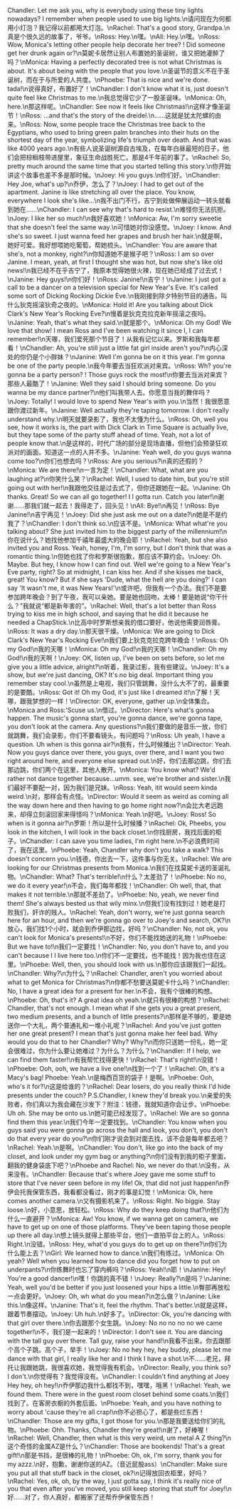 Chandler: Let me ask you, why is everybody using these tiny lights nowadays? I remember when people used to use big lights.\n请问现在为何都用小灯泡？我记得以前都用大灯泡。\nRachel: That's a good story, Grandpa.\n真是个很久远的故事了，爷爷。\nRoss: Hey.\n嘿。\nAll: Hey.\n嘿。\nRoss: Wow, Monica's letting other people help decorate her tree? ! Did someone get her drunk again or?\n莫妮卡居然让别人布置她的圣诞树，谁又把她灌醉了吗？\nMonica: Having a perfectly decorated tree is not what Christmas is about. It's about being with the people that you love.\n圣诞节的意义不在于圣诞树，而在于与所爱的人共度。\nPhoebe: That is nice and we're done. tada!\n说得真好，布置好了！\nChandler: I don't know what it is, just doesn't quite feel like Christmas to me.\n我总觉得它少了一股圣诞味。\nMonica: Oh, here.\n那这样呢。\nChandler: See now it feels like Christmas!\n这样才像圣诞节！\nRoss: …and that's the story of the dreidel.\n……这就是犹太陀螺的由来。\nRoss: Now, some people trace the Christmas tree back to the Egyptians, who used to bring green palm branches into their huts on the shortest day of the year, symbolizing life's triumph over death. And that was like 4000 years ago.\n有些人说圣诞树源自古埃及，在每年白昼最短的日子，他们会把棕榈枝带进屋里，象征生命战胜死亡。那是4千年前的事了。\nRachel: So, pretty much around the same time that you started telling this story.\n你开始讲这个故事也差不多是那时候。\nJoey: Hi you guys.\n你们好。\nChandler: Hey Joe, what's up?\n乔伊，怎么了？\nJoey: I had to get out of the apartment. Janine is like stretching all over the place. You know, everywhere I look she's like...\n我不出门不行，吉宁到处做伸展运动一转头就看到她在……\nChandler: I can see why that's hard to resist.\n难怪你无法抗拒。\nJoey: I like her so much!\n我好喜欢她！\nMonica: Aw, I'm sorry sweetie that she doesn't feel the same way.\n可惜她对你没感觉。\nJoey: I know. And she's so sweet. I just wanna feed her grapes and brush her hair.\n就是啊，她好可爱。我好想喂她吃葡萄，帮她梳头。\nChandler: You are aware that she's, not a monkey, right?\n你知道她不是猴子吧？\nRoss: I am so over Janine. I mean, yeah, at first I thought she was hot, but now she's like old news!\n我已经不在乎吉宁了，我原本觉得她很火辣，现在她已经成了过去式！\nJanine: Hey guys!\n你们好！\nRoss: Janine!\n吉宁！\nJanine: I just got a call to be a dancer on a television special for New Year's Eve. It's called some sort of Dicking Rocking Dickie Eve.\n我刚接到除夕特别节目的通告。叫什么狄克摇滚狄奇之夜的。\nMonica: Hold it! Are you talking about Dick Clark's New Year's Rocking Eve?\n慢着是狄克克拉克新年摇滚之夜吗。\nJanine: Yeah, that's what they said.\n就是那个。\nMonica: Oh my God! We love that show! I mean Ross and I've been watching it since I, I can remember!\n天哪，我们爱死那个节目了！从我有记忆以来。罗斯和我每年都看！\nChandler: Ah, you're still just a little fat girl inside aren't you?\n内心深处的你仍是个小胖妹？\nJanine: Well I'm gonna be on it this year. I'm gonna be one of the party people.\n我今年要去当狂欢派对来宾。\nRoss: Wh? you're gonna be a party person? ! Those guys rock the most!\n你要去当派对来宾？那些人最酷了！\nJanine: Well they said I should bring someone. Do you wanna be my dance partner?\n他们叫我带人去。你愿意当我的舞伴吗？\nJoey: Totally! I would love to spend New Year's with you.\n当然！我很愿意跟你渡过新年。\nJanine: Well actually they're taping tomorrow. I don't really understand why.\n明天就要录影了，我也不太懂为什么。\nRoss: Oh, well you see, how it works is, the part with Dick Clark in Time Square is actually live, but they tape some of the party stuff ahead of time. Yeah, not a lot of people know that.\n是这样的，时代广场的部分是现场直播，但他们会预录狂欢派对的画面。知道这一点的人并不多。\nJanine: Yeah well, do you guys wanna come too?\n你们也想去吗？\nRoss: Are you serious?\n真的还假的？\nMonica: We are there!\n一言为定！\nChandler: What, what are you laughing at?\n你笑什么笑？\nRachel: Well, I used to date him, but you're still going out with her!\n我跟他交往是过去式了，但你还跟她在一起。\nJanine: Oh thanks. Great! So we can all go together! I I gotta run. Catch you later!\n谢谢……那我们就一起去！我得走了，回头见！\nAll: Bye!\n再见！\nRoss: Bye Janine!\n吉宁再见！\nJoey: Did she just ask me out on a date?\n她是不是约我了？\nChandler: I don't think so.\n应该不是。\nMonica: What what're you talking about? She just invited him to the biggest party of the millennium!\n你在说什么？她找他参加千禧年最盛大的晚会耶！\nRachel: Yeah, but she also invited you and Ross. Yeah, honey, I'm, I'm sorry, but I don't think that was a romantic thing.\n但她也找了你和罗斯很抱歉，那应该不算约会。\nJoey: Oh. Maybe. But hey, I know how I can find out. Well we're going to a New Year's Eve party, right? So at midnight, I can kiss her. And if she kisses me back, great! You know? But if she says 'Dude, what the hell are you doing?' I can say 'It wasn't me, it was New Years!'\n或许吧，但我有一个办法。我们不是要参加跨年晚会？到了午夜，我可以亲她。要是她也回吻，太棒！要是她说“你干什么？”我就说“都是新年害的”。\nRachel: Well, that's a lot better than Ross trying to kiss me in high school, and saying that he did it because he needed a ChapStick.\n比高中时罗斯想亲我的借口要好，他说他需要润唇膏。\nRoss: It was a dry day.\n那天很干燥。\nMonica: We are going to Dick Clark's New Year's Rocking Eve!\n我们要上狄克克拉克跨年晚会！\nRoss: Oh my God!\n我的天哪！\nMonica: Oh my God!\n我的天哪！\nChandler: Oh my God!\n我的天啊！\nJoey: OK, listen up, I've been on sets before, so let me give you a little advice, alright?\n听着，我录过影，我有些建议。\nJoey: It's a show, but we're just dancing, OK? It's no big deal. Important thing you remember stay cool.\n虽然是上电视，我们只管跳舞，没什么大不了的，最重要的是要酷。\nRoss: Got it! Oh my God, it's just like I dreamed it!\n了解！天哪，跟我梦想的一样！\nDirector: OK, everyone, gather up.\n全体集合。\nMonica and Ross:'Scuse us.\n借过。\nDirector: Here's what's gonna happen. The music's gonna start, you're gonna dance, we're gonna tape, you don't look at the camera. Any questions?\n我们要做的是音乐一放，你们就跳舞，我们会录影，你们不要看镜头，有问题吗？\nRoss: Uh yeah, I have a question. Uh when is this gonna air?\n我有，什么时候播出？\nDirector: Yeah. Now you guys dance over there, you guys, over there, and I want you two right around here, and everyone else spread out.\n好，你们去那边跳，你们去那边跳，你们两个在这里，其他人散开。\nMonica: You know what? We'd rather not dance together because…umm. see, we're brother and sister.\n我们最好不要配一对，因为我们是兄妹。\nRoss: Yeah, itit would seem kinda weird.\n对，那样会有点怪。\nDirector: Would it seem as weird as coming all the way down here and then having to go home right now?\n会比大老远跑来，却得立刻滚回家来得怪吗？\nMonica: Yeah.\n好吧。\nJoey: Ross! So when is it gonna air?\n罗斯！所以是什么时候播？\nRachel: Ok, Pheebs, you look in the kitchen, I will look in the back closet.\n你找厨房，我找后面的柜子。\nChandler: I can save you time ladies, I'm right here.\n不必浪费时间了，我在这里。\nPhoebe: Yeah, Chandler why don't you take a walk? This doesn't concern you.\n钱德，你出去一下，这件事与你无关。\nRachel: We are looking for our Christmas presents from Monica.\n我们在找莫妮卡送的圣诞礼物。\nChandler: What? That's terrible!\n什么？太差劲了！\nPhoebe: No no, we do it every year!\n不会，我们每年都找！\nChandler: Oh well, that, that makes it not terrible.\n那就不差劲了。\nPhoebe: No, yeah, we never find them! She's always bested us that wily minx.\n但我们没有找到过！她老是打败我们，奸诈的贱人。\nRachel: Yeah, don't worry, we're just gonna search here for an hour, and then we're gonna go over to Joey's and search, OK?\n放心，我们找1个小时，就会到乔伊那边找，好吗？\nChandler: No, not ok, you can't look for Monica's presents!\n不好，你们不能找她送的礼物！\nPhoebe: But we have to!\n我们一定要找！\nChandler: No, you don't have to, and you can't because I I live here too.\n你们不一定要找，也不能找！因为我也住在这里。\nPhoebe: Well, then, you should look with us.\n那你应该跟我们一起找。\nChandler: Why?\n为什么？\nRachel: Chandler, aren't you worried about what to get Monica for Christmas?\n你都不愁要送莫妮卡什么吗？\nChandler: No, I have a great idea for a present for her.\n不会，我有个很棒的构想。\nPhoebe: Oh, that's it? A great idea oh yeah.\n就只有很棒的构想？\nRachel: Chandler, that's not enough. I mean what if she gets you a great present, two medium presents, and a bunch of little presents?\n那样是不够的，要是她送你一个大礼，两个普通礼和一堆小礼呢？\nRachel: And you've just gotten her one great present? I mean that's just gonna make her feel bad. Why would you do that to her Chandler? Why? Why?\n而你只送她一份礼，她一定会很难过，你为什么要让她难过？为什么？为什么？\nChandler: If I help, we can find them faster!\n有我帮忙找得更快！\nRachel: That's right!\n没错！\nPhoebe: Ooh, ooh, we have a live one!\n找到一个了！\nRachel: Oh, it's a Macy's bag! Phoebe: Yeah.\n是梅西百货的袋子！是啊。\nPhoebe: Ooh, who's it for?\n这是给谁的？\nRachel: Dear losers, do you really think I'd hide presents under the couch? P.S.Chandler, I knew they'd break you.\n亲爱的失败者，你们真以为我会藏在沙发下？附注：钱德，我就知道你会让步。\nPhoebe: Uh oh. She may be onto us.\n她可能已经发现了。\nRachel: We are so gonna find them this year.\n我们今年一定要找到。\nChandler: You know when you guys said you were gonna go across the hall and look, you don't, you don't do that every year do you?\n你们刚才说会到对面去找，该不会是每年都去吧？\nRachel: Yeah.\n是啊。\nChandler: You don't, like go into the back of my closet, and look under my gym bag or anything?\n你们没有到我的柜子里面，翻我的健身袋底下吧？\nPhoebe and Rachel: No, we never do that.\n没有，从来没有。\nChandler: Because that's where Joey gave me some stuff to store that I've never seen before in my life! Ok, that did not just happen!\n乔伊会托我保管东西，我看都没看过，刚才的事是幻觉！\nMonica: Ok, here comes another camera.\n又有摄影机来了。\nRoss: Right. No biggie. Stay loose.\n好，小意思，放轻松。\nRoss: Why do they keep doing that?\n他们为什么一直避开？\nMonica: Aw! You know, if we wanna get on camera, we have to get up on one of those platforms. They've been taping those people up there all day.\n想上镜头就得上那些平台，他们一直拍平台上的人。\nRoss: Right.\n没错。\nRoss: Hey, what'd you guys do to get up on there?\n你们为什么能上去？\nGirl: We learned how to dance.\n我们有练过。\nMonica: Oh yeah? Well when you learned how to dance did you forget how to put on underpants?\n你练舞时也忘了穿内裤吗？\nRoss: Yeah!\n耶！\nJanine: Hey! You're a good dancer!\n嘿！你跳的真不错！\nJoey: Really?\n是吗？\nJanine: Yeah, well you'd be better if you just loosened your hips a little.\n臀部再放松一点会更好。\nJoey: Oh, wh what do you mean?\n怎么做？\nJanine: Like this.\n像这样。\nJanine: That's it, feel the rhythm. That's better.\n就是这样，跟着节奏摆动。\nJoey: Uh huh.\n好多了。\nDirector: Ok, you're dancing with that girl over there.\n你去跟那个女生跳。\nJoey: No no no no no we came together!\n不，我们是一起来的！\nDirector: I don't see it. You are dancing with the tall guy over there. Tall guy, raise your hand!\n我看不出来。你去跟那个高个子跳。高个子，举手！\nJoey: No no hey hey, hey buddy, please let me dance with that girl, I really like her and I think I have a shot.\n不……老兄，拜托让我跟她跳，我很喜欢她，我觉得我有机会。\nDirector: Really, you think so? I don't.\n你觉得有？我觉得没有。\nChandler: I couldn't find anything at Joey Hey hey, oh hey!\n乔伊那边我什么都找不到，嘿嘿，哦黑！\nRachel: Yeah, we found them. There were in the guest room closet behind some coats.\n我们找到了。在客房衣橱的外套后面。\nPhoebe: Yeah, and you have nothing to worry about 'cause they're all crap!\n你不必担心了，都是些烂东西！\nChandler: Those are my gifts, I got those for you.\n那是我要送给你们的礼物。\nPhoebe: Ohh. Thanks, Chandler they're great!\n谢了，好棒喔！\nRachel: Well, Chandler, then what is this very weird, um metal A Z thing?\n这个奇怪的金属AZ是什么？\nChandler: Those are bookends! That's a great gift!\n那是书挡，是很棒的礼物！\nPhoebe: Oh, ok, I'm sorry, thank you for my azzz.\n好，抱歉，谢谢你送的AZ。（音近屁股ass）\nChandler: Make sure you put all that stuff back in the closet, ok?\n记得放回衣柜里，好吗？\nRachel: Yes, ok, oh, by the way, I just gotta say, I think it's really nice of you that even after you've moved, you still keep storing that stuff for Joey!\n好……对了，你人真好，都搬家了还帮乔伊保管东西！
        